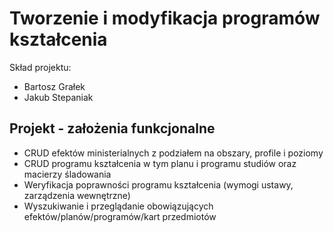 # Tworzenie i modyfikacja programów kształcenia

Skład projektu:
- Bartosz Grałek
- Jakub Stepaniak

## Projekt - założenia funkcjonalne
- CRUD efektów ministerialnych z podziałem na obszary, profile i poziomy
- CRUD programu kształcenia w tym planu i programu studiów oraz macierzy śladowania
- Weryfikacja poprawności programu kształcenia (wymogi ustawy, zarządzenia wewnętrzne)
- Wyszukiwanie i przeglądanie obowiązujących efektów/planów/programów/kart przedmiotów
